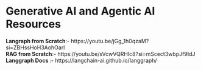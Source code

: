 <h1>Generative AI and Agentic AI Resources</h1>
<b>Langraph from Scratch</b>:- https://youtu.be/jGg_1h0qzaM?si=ZBHssHoH3AohOarl
<br> 
<b>RAG from Scratch</b>:- https://youtu.be/sVcwVQRHIc8?si=mScect3wbpJf9IdJ
<br>
<b>Langgraph Docs </b>:- https://langchain-ai.github.io/langgraph/
<br>

